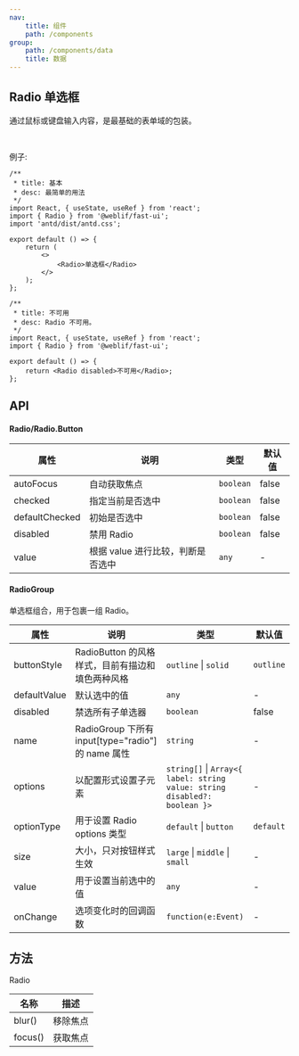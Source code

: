 ```yaml
---
nav:
    title: 组件
    path: /components
group:
    path: /components/data
    title: 数据
---
```


## Radio 单选框

通过鼠标或键盘输入内容，是最基础的表单域的包装。

<br />

例子:

<div class="fu-code-block-row">

<div class="fu-code-block-col-2-1">

```tsx
/**
 * title: 基本
 * desc: 最简单的用法
 */
import React, { useState, useRef } from 'react';
import { Radio } from '@weblif/fast-ui';
import 'antd/dist/antd.css';

export default () => {
    return (
        <>
            <Radio>单选框</Radio>
        </>
    );
};
```

</div>

<div class="fu-code-block-col-2-1">

```tsx
/**
 * title: 不可用
 * desc: Radio 不可用。
 */
import React, { useState, useRef } from 'react';
import { Radio } from '@weblif/fast-ui';

export default () => {
    return <Radio disabled>不可用</Radio>;
};
```

</div>
</div>

## API

#### Radio/Radio.Button

| 属性           | 说明                              | 类型      | 默认值 |
| -------------- | --------------------------------- | --------- | ------ |
| autoFocus      | 自动获取焦点                      | `boolean` | false  |
| checked        | 指定当前是否选中                  | `boolean` | false  |
| defaultChecked | 初始是否选中                      | `boolean` | false  |
| disabled       | 禁用 Radio                        | `boolean` | false  |
| value          | 根据 value 进行比较，判断是否选中 | `any`     | -      |

#### RadioGroup

单选框组合，用于包裹一组 Radio。

| 属性 | 说明 | 类型 | 默认值 |
| --- | --- | --- | --- |
| buttonStyle | RadioButton 的风格样式，目前有描边和填色两种风格 | `outline` \| `solid` | `outline` |
| defaultValue | 默认选中的值 | `any` | - |
| disabled | 禁选所有子单选器 | `boolean` | false |
| name | RadioGroup 下所有 input[type="radio"] 的 name 属性 | `string` | - |
| options | 以配置形式设置子元素 | `string[]` \| `Array<{ label: string value: string disabled?: boolean }>` | - |
| optionType | 用于设置 Radio options 类型 | `default` \| `button` | `default` |
| size | 大小，只对按钮样式生效 | `large` \| `middle` \| `small` | - |
| value | 用于设置当前选中的值 | `any` | - |
| onChange | 选项变化时的回调函数 | `function(e:Event)` | - |

## 方法

Radio

| 名称    | 描述     |
| ------- | -------- |
| blur()  | 移除焦点 |
| focus() | 获取焦点 |
